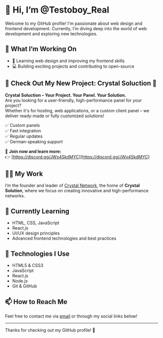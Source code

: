 # 👋 Hi, I’m @Testoboy_Real

Welcome to my GitHub profile! I'm passionate about web design and frontend development. Currently, I’m diving deep into the world of web development and exploring new technologies.

## 🚀 What I’m Working On

- 🎨 Learning web design and improving my frontend skills  
- 💻 Building exciting projects and contributing to open-source

## 🧪 Check Out My New Project: Crystal Soluction 🚀

**Crystal Soluction – Your Project. Your Panel. Your Solution.**  
Are you looking for a user-friendly, high-performance panel for your project?  
Whether it's for hosting, web applications, or a custom client panel – we deliver ready-made or fully customized solutions!

✅ Custom panels  
✅ Fast integration  
✅ Regular updates  
✅ German-speaking support  

🔗 **Join now and learn more:**  
👉 [https://discord.gg/JWx4SkdMYC](https://discord.gg/JWx4SkdMYC)

## 👨‍💻 My Work

I’m the founder and leader of [Crystal Network](http://crystal-network.de/), the home of **Crystal Solution**, where we focus on creating innovative and high-performance networks.

## 🌱 Currently Learning

- HTML, CSS, JavaScript  
- React.js  
- UI/UX design principles  
- Advanced frontend technologies and best practices

## 🔧 Technologies I Use

- HTML5 & CSS3  
- JavaScript  
- React.js  
- Node.js  
- Git & GitHub

## 📫 How to Reach Me

Feel free to contact me via [email](mailto:testoboy_real@g-dev.de) or through my social links below!

---

Thanks for checking out my GitHub profile! 🚀
